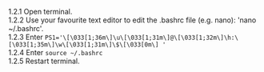 1.2.1 Open terminal. <br />
1.2.2 Use your favourite text editor to edit the .bashrc file (e.g. nano): 'nano ~/.bashrc'. <br />
1.2.3 Enter `PS1='\[\033[1;36m\]\u\[\033[1;31m\]@\[\033[1;32m\]\h:\[\033[1;35m\]\w\[\033[1;31m\]\$\[\033[0m\] '` <br />
1.2.4 Enter `source ~/.bashrc` <br />
1.2.5 Restart terminal.
